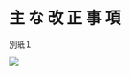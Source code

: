 # 主 な 改 正 事 項

別紙１

![](https://www.nta.go.jp/tmp/e6aebdc0-de74-4378-9406-abd5921b8525/images/a64e3b8d9ad0fbffdcaeecae64ffc3f2a7dcec37cfd6d9905bfc4f759cf17d51.jpg)
